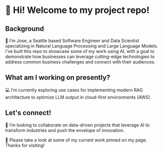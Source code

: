 <h1> 👋 Hi! Welcome to my project repo! </h1>

<h2> Background </h2>
🎡 I’m Jose, a Seattle based Software Engineer and Data Scientist specializing in Natural Language Processing and Large Language Models. I've built this repo to showcase some of my work using AI, with a goal to demonstrate how businesses can leverage cutting-edge technologies to address common business challenges and connect with their audiences. 

<h2> What am I working on presently?</h2>
💻 I’m currently exploring use cases for implementing modern RAG architecture to optimize LLM output in cloud-first environments (AWS). 

<h2> Let's connect!</h2>
👯 I’m looking to collaborate on data-driven projects that leverage AI to transform industries and push the envelope of innovation.

👀 Please take a look at some of my current work pinned on my page. Thanks for visiting!


<!---
BirdsEyeAI/BirdsEyeAI is a ✨ special ✨ repository because its `README.md` (this file) appears on your GitHub profile.
You can click the Preview link to take a look at your changes.
--->
